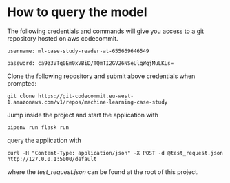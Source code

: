 # How to query the model 

The following credentials and commands will give you access to a git repository hosted on aws codecommit.

`username: ml-case-study-reader-at-655669646549`

`password: ca9z3VTq0Em0xVBiD/TQmTI2GV26NSeUlqWqjMuLKLs=`

Clone the following repository and submit above credentials when prompted:

`git clone https://git-codecommit.eu-west-1.amazonaws.com/v1/repos/machine-learning-case-study`

Jump inside the project and start the application with

`pipenv run flask run`

query the application with

`curl -H "Content-Type: application/json" -X POST -d @test_request.json http://127.0.0.1:5000/default`

where the *test_request.json* can be found at the root of this project.
